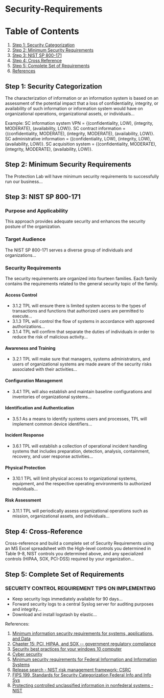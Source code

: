 # Security-Requirements

# Table of Contents
1. [Step 1: Security Categorization](#step-1-security-categorization)
2. [Step 2: Minimum Security Requirements](#step-2-minimum-security-requirements)
3. [Step 3: NIST SP 800-171](#step-3-nist-sp-800-171)
4. [Step 4: Cross Reference](#step-4-cross-reference)
5. [Step 5: Complete Set of Requirements](#step-5-complete-set-of-requirements)
6. [References](#references)

## Step 1: Security Categorization
The characterization of information or an information system is based on an assessment of the potential impact that a loss of confidentiality, integrity, or availability of such information or information system would have on organizational operations, organizational assets, or individuals...

Example: SC information system VPN = {(confidentiality, LOW), (integrity, MODERATE), (availability, LOW)}.
SC contract information = {(confidentiality, MODERATE), (integrity, MODERATE), (availability, LOW)}.
SC administrative information = {(confidentiality, LOW), (integrity, LOW), (availability, LOW)}.
SC acquisition system = {(confidentiality, MODERATE), (integrity, MODERATE), (availability, LOW)}.

## Step 2: Minimum Security Requirements
The Protection Lab will have minimum security requirements to successfully run our business...

## Step 3: NIST SP 800-171
### Purpose and Applicability
This approach provides adequate security and enhances the security posture of the organization.
### Target Audience
The NIST SP 800-171 serves a diverse group of individuals and organizations...

### Security Requirements
The security requirements are organized into fourteen families. Each family contains the requirements related to the general security topic of the family.

#### Access Control
- 3.1.2 TPL will ensure there is limited system access to the types of transactions and functions that authorized users are permitted to execute...
- 3.1.3 TPL will control the flow of systems in accordance with approved authorizations...
- 3.1.4 TPL will confirm that separate the duties of individuals in order to reduce the risk of malicious activity...

#### Awareness and Training
- 3.2.1 TPL will make sure that managers, systems administrators, and users of organizational systems are made aware of the security risks associated with their activities...

#### Configuration Management
- 3.4.1 TPL will also establish and maintain baseline configurations and inventories of organizational systems...

#### Identification and Authentication
- 3.5.1 As a means to identify systems users and processes, TPL will implement common device identifiers...

#### Incident Response
- 3.6.1 TPL will establish a collection of operational incident handling systems that includes preparation, detection, analysis, containment, recovery, and user response activities...

#### Physical Protection
- 3.10.1 TPL will limit physical access to organizational systems, equipment, and the respective operating environments to authorized individuals...

#### Risk Assessment
- 3.11.1 TPL will periodically assess organizational operations such as mission, organizational assets, and individuals...

## Step 4: Cross-Reference
Cross-reference and build a complete set of Security Requirements using an MS Excel spreadsheet with the High-level controls you determined in Table 9-8, NIST controls you determined above, and any specialized controls (HIPAA, SOX, PCI-DSS) required by your organization...

## Step 5: Complete Set of Requirements
### SECURITY CONTROL REQUIREMENT TIPS ON IMPLEMENTING
- Keep security logs immediately available for 90 days...
- Forward security logs to a central Syslog server for auditing purposes and integrity...
- Download and install logstash by elastic...

References:
1. [Minimum information security requirements for systems, applications, and Data](https://safecomputing.umich.edu/information-security-requirements)
2. [Chapter 15: PCI, HIPAA, and SOX -- government regulatory compliance](https://www.smartfile.com/blog/chapter-15-pci-hipaa-and-sox-government-regulatory-compliance)
3. [Security best practices for your windows 10 computer](https://carbidesecure.com/resources/security-best-practices-hardening-windows-10/)
4. [Cyber security](https://commons.lbl.gov/display/cpp/Minimum+Security+Requirements)
5. [Minimum security requirements for Federal Information and Information Systems](https://csrc.nist.gov/publications/detail/fips/200/final)
6. [Release search - NIST risk management framework: CSRC](https://nvd.nist.gov/800-53)
7. [FIPS 199, Standards for Security Categorization Federal Info and Info Sys](https://csrc.nist.gov/publications/detail/fips/199/final)
8. [Protecting controlled unclassified information in nonfederal systems - NIST](https://nvlpubs.nist.gov/nistpubs/SpecialPublications/NIST.SP.800-171r2.pdf)
